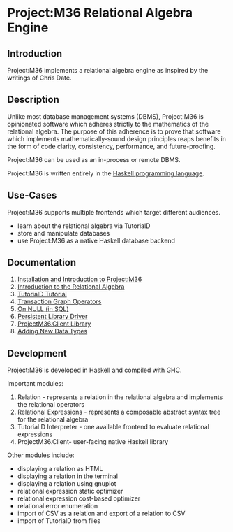 # Project:M36 Relational Algebra Engine

## Introduction

Project:M36 implements a relational algebra engine as inspired by the writings of Chris Date.

## Description

Unlike most database management systems (DBMS), Project:M36 is opinionated software which adheres strictly to the mathematics of the relational algebra. The purpose of this adherence is to prove that software which implements mathematically-sound design principles reaps benefits in the form of code clarity, consistency, performance, and future-proofing.

Project:M36 can be used as an in-process or remote DBMS.

Project:M36 is written entirely in the [Haskell programming language](https://www.haskell.org/).

## Use-Cases

Project:M36 supports multiple frontends which target different audiences.

* learn about the relational algebra via TutorialD
* store and manipulate databases
* use Project:M36 as a native Haskell database backend

## Documentation

1. [Installation and Introduction to Project:M36](docs/introduction_to_projectm36.markdown)
1. [Introduction to the Relational Algebra](docs/introduction_to_the_relational_algebra.markdown)
1. [TutorialD Tutorial](docs/tutd_tutorial.markdown)
1. [Transaction Graph Operators](docs/transaction_graph_operators.markdown)
1. [On NULL (in SQL)](docs/on_null.markdown)
1. [Persistent Library Driver](docs/persistent_library_driver.markdown)
1. [ProjectM36.Client Library](docs/projectm36_client_library.markdown)
1. [Adding New Data Types](docs/new_datatypes.markdown)
  
## Development

Project:M36 is developed in Haskell and compiled with GHC. 

Important modules:

1. Relation - represents a relation in the relational algebra and implements the relational operators
2. Relational Expressions - represents a composable abstract syntax tree for the relational algebra
3. Tutorial D Interpreter - one available frontend to evaluate relational expressions
4. ProjectM36.Client- user-facing native Haskell library

Other modules include:

* displaying a relation as HTML
* displaying a relation in the terminal
* displaying a relation using gnuplot
* relational expression static optimizer
* relational expression cost-based optimizer
* relational error enumeration
* import of CSV as a relation and export of a relation to CSV
* import of TutorialD from files